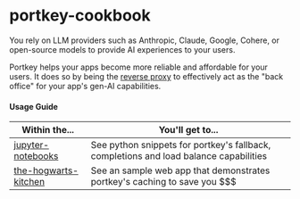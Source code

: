 # portkey-cookbook

You rely on LLM providers such as Anthropic, Claude, Google, Cohere, or open-source models to provide AI experiences to your users.

Portkey helps your apps become more reliable and affordable for your users. It does so by being the [reverse proxy](https://www.cloudflare.com/en-gb/learning/cdn/glossary/reverse-proxy/) to effectively act as the "back office" for your app's gen-AI capabilities.

#### Usage Guide

| Within the... | You'll get to... |
| --------------- | -------------- |
| [jupyter-notebooks](/jupyter-notebooks)    | See python snippets for portkey's fallback, completions and load balance capabilities      |
| [the-hogwarts-kitchen](/the-hogwarts-kitchen/)    | See an sample web app that demonstrates portkey's caching to save you $$$     |
